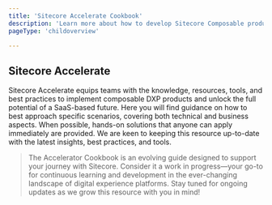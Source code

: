```yaml
---
title: 'Sitecore Accelerate Cookbook'
description: 'Learn more about how to develop Sitecore Composable products'
pageType: 'childoverview'

---
```

## Sitecore Accelerate
Sitecore Accelerate equips teams with the knowledge, resources, tools, and best practices to implement composable DXP products and unlock the full potential of a SaaS-based future. Here you will find guidance on how to best approach specific scenarios, covering both technical and business aspects. When possible, hands-on solutions that anyone can apply immediately are provided. We are keen to keeping this resource up-to-date with the latest insights, best practices, and tools.

> The Accelerator Cookbook is an evolving guide designed to support your journey with Sitecore. Consider it a work in progress—your go-to for continuous learning and development in the ever-changing landscape of digital experience platforms. Stay tuned for ongoing updates as we grow this resource with you in mind!